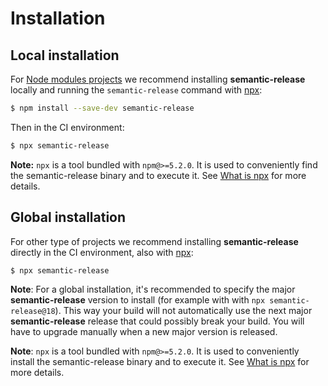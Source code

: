 # Installation

## Local installation

For [Node modules projects](https://docs.npmjs.com/getting-started/creating-node-modules) we recommend installing **semantic-release** locally and running the `semantic-release` command with [npx](https://www.npmjs.com/package/npx):

```bash
$ npm install --save-dev semantic-release
```

Then in the CI environment:

```bash
$ npx semantic-release
```

**Note:** `npx` is a tool bundled with `npm@>=5.2.0`. It is used to conveniently find the semantic-release binary and to execute it. See [What is npx](../support/FAQ.md#what-is-npx) for more details.

## Global installation

For other type of projects we recommend installing **semantic-release** directly in the CI environment, also with [npx](https://www.npmjs.com/package/npx):

```bash
$ npx semantic-release
```

**Note**: For a global installation, it's recommended to specify the major **semantic-release** version to install (for example with with `npx semantic-release@18`).
This way your build will not automatically use the next major **semantic-release** release that could possibly break your build.
You will have to upgrade manually when a new major version is released.

**Note**: `npx` is a tool bundled with `npm@>=5.2.0`. It is used to conveniently install the semantic-release binary and to execute it.
See [What is npx](../support/FAQ.md#what-is-npx) for more details.
